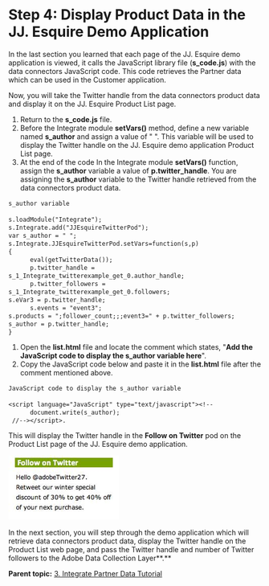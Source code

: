 # Step 4: Display Product Data in the JJ. Esquire Demo Application

 

In the last section you learned that each page of the JJ. Esquire demo application is viewed, it calls the JavaScript library file (**s_code.js**) with the data connectors JavaScript code. This code retrieves the Partner data which can be used in the Customer application.

Now, you will take the Twitter handle from the data connectors product data and display it on the JJ. Esquire Product List page.

1.  Return to the **s_code.js** file.
2.  Before the Integrate module **setVars()** method, define a new variable named **s_author** and assign a value of " ". This variable will be used to display the Twitter handle on the JJ. Esquire demo application Product List page.
3.  At the end of the code In the Integrate module **setVars()** function, assign the **s_author** variable a value of **p.twitter_handle**. You are assigning the **s_author** variable to the Twitter handle retrieved from the data connectors product data.

```
s_author variable
 
s.loadModule("Integrate");
s.Integrate.add("JJEsquireTwitterPod");
var s_author = " ";
s.Integrate.JJEsquireTwitterPod.setVars=function(s,p)
{
      eval(getTwitterData());
      p.twitter_handle = s_1_Integrate_twitterexample_get_0.author_handle;
      p.twitter_followers = s_1_Integrate_twitterexample_get_0.followers;  
s.eVar3 = p.twitter_handle;
      s.events = "event3";
s.products = ";follower_count;;;event3=" + p.twitter_followers;
s_author = p.twitter_handle;
}
```

1.  Open the **list.html** file and locate the comment which states, "**Add the JavaScript code to display the s_author variable here**".
2.  Copy the JavaScript code below and paste it in the **list.html** file after the comment mentioned above.

```
JavaScript code to display the s_author variable
 
<script language="JavaScript" type="text/javascript"><!--
      document.write(s_author);
 //--></script>.
```

This will display the Twitter handle in the **Follow on Twitter** pod on the Product List page of the JJ. Esquire demo application.

![](graphics/integrate009.jpg)

In the next section, you will step through the demo application which will retrieve data connectors product data, display the Twitter handle on the Product List web page, and pass the Twitter handle and number of Twitter followers to the Adobe Data Collection Layer**.** 

**Parent topic:** [3. Integrate Partner Data Tutorial](c_Integrate_Data_Connectors_Partner_Data_into_Customer_Application.md)

